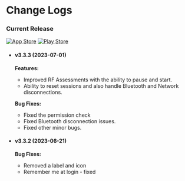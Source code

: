 # Change Logs

### Current Release
[![App Store](https://img.shields.io/badge/App_Store-0D96F6?style=for-the-badge&logo=app-store&logoColor=white)](https://apps.apple.com/us/app/optimal-hrv/id1501292206)
[![Play Store](https://img.shields.io/badge/Google_Play-414141?style=for-the-badge&logo=google-play&logoColor=white)](https://play.google.com/store/apps/details?id=com.optimalhrv.app&hl=en_US&gl=US)

- #### v3.3.3 (2023-07-01)
    **Features:**
    - Improved RF Assessments with the ability to pause and start.
    - Ability to reset sessions and also handle Bluetooth and Network disconnections.

    **Bug Fixes:**
    - Fixed the permission check
    - Fixed Bluetooth disconnection issues.
    - Fixed other minor bugs.

- #### v3.3.2 (2023-06-21)
    **Bug Fixes:**
    - Removed a label and icon
    - Remember me at login - fixed